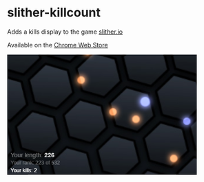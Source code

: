 # slither-killcount
Adds a kills display to the game [slither.io](http://slither.io/)

Available on the [Chrome Web Store](https://chrome.google.com/webstore/detail/fbnbkofmcmhlifeifnimdnpafapeinge)

![Screenshot](src/promotional440_280.png)

